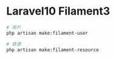 # Laravel10 Filament3

```sh
# 用戶
php artisan make:filament-user

# 資源
php artisan make:filament-resource
```
